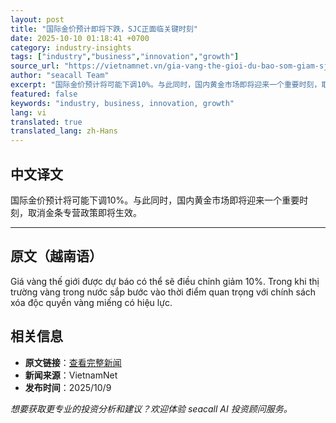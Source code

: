 ```yaml
---
layout: post
title: "国际金价预计即将下跌，SJC正面临关键时刻"
date: 2025-10-10 01:18:41 +0700
category: industry-insights
tags: ["industry","business","innovation","growth"]
source_url: "https://vietnamnet.vn/gia-vang-the-gioi-du-bao-som-giam-sjc-dung-truoc-thoi-diem-quan-trong-2450717.html"
author: "seacall Team"
excerpt: "国际金价预计将可能下调10%。与此同时，国内黄金市场即将迎来一个重要时刻，取消金条专营政策即将生效。..."
featured: false
keywords: "industry, business, innovation, growth"
lang: vi
translated: true
translated_lang: zh-Hans
---
```


## 中文译文

国际金价预计将可能下调10%。与此同时，国内黄金市场即将迎来一个重要时刻，取消金条专营政策即将生效。

---

## 原文（越南语）

Giá vàng thế giới được dự báo có thể sẽ điều chỉnh giảm 10%. Trong khi thị trường vàng trong nước sắp bước vào thời điểm quan trọng với chính sách xóa độc quyền vàng miếng có hiệu lực.

## 相关信息

- **原文链接**：[查看完整新闻](https://vietnamnet.vn/gia-vang-the-gioi-du-bao-som-giam-sjc-dung-truoc-thoi-diem-quan-trong-2450717.html)
- **新闻来源**：VietnamNet
- **发布时间**：2025/10/9

*想要获取更专业的投资分析和建议？欢迎体验 seacall AI 投资顾问服务。*